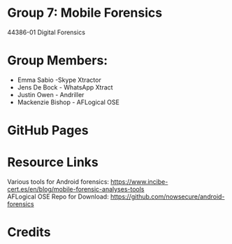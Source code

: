 # Group 7: Mobile Forensics
44386-01 Digital Forensics
# Group Members:
* Emma Sabio -Skype Xtractor
* Jens De Bock - WhatsApp Xtract
* Justin Owen - Andriller
* Mackenzie Bishop - AFLogical OSE
# GitHub Pages
# Resource Links
Various tools for Android forensics: https://www.incibe-cert.es/en/blog/mobile-forensic-analyses-tools \
AFLogical OSE Repo for Download: https://github.com/nowsecure/android-forensics
# Credits
